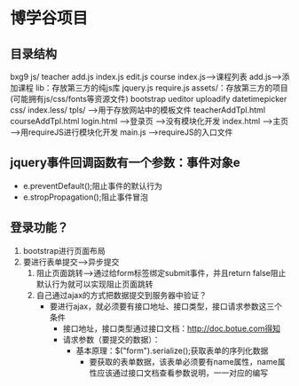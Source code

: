 # 博学谷项目
## 目录结构
bxg9
    js/
        teacher
            add.js
            index.js
            edit.js
        course
            index.js-->课程列表
            add.js-->添加课程
        lib：存放第三方的纯js库
            jquery.js
            require.js
    assets/：存放第三方的项目(可能拥有js/css/fonts等资源文件)
        bootstrap
        ueditor
        uploadify
        datetimepicker
    css/
        index.less/
    tpls/   -->用于存放网站中的模板文件
        teacherAddTpl.html
        courseAddTpl.html
    login.html  -->登录页
        -->没有模块化开发
    index.html  -->主页
        -->用requireJS进行模块化开发
    main.js
        -->requireJS的入口文件
## jquery事件回调函数有一个参数：事件对象e
+ e.preventDefault();阻止事件的默认行为
+ e.stropPropagation();阻止事件冒泡

## 登录功能？
1. bootstrap进行页面布局
2. 要进行表单提交-->异步提交
    1. 阻止页面跳转-->通过给form标签绑定submit事件，并且return false阻止默认行为就可以实现阻止页面跳转
    2. 自己通过ajax的方式把数据提交到服务器中验证？
        + 要进行ajax，就必须要有接口地址、接口类型，接口请求参数这三个条件
            - 接口地址，接口类型通过接口文档：http://doc.botue.com得知
            - 请求参数（要提交的数据）：
                - 基本原理：$("form").serialize();获取表单的序列化数据
                    - 要获取的表单数据，该表单必须要有name属性，name属性应该通过接口文档查看参数说明，一一对应的编写